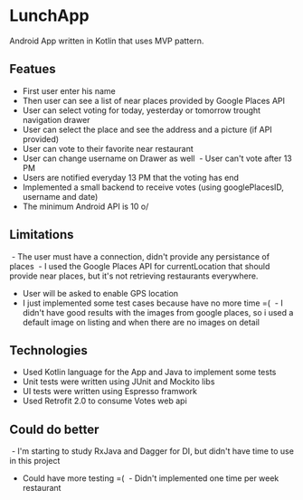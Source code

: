 # LunchApp

Android App written in Kotlin that uses MVP pattern.

## Featues
  - First user enter his name
  - Then user can see a list of near places provided by Google Places API
  - User can select voting for today, yesterday or tomorrow trought navigation drawer
  - User can select the place and see the address and a picture (if API provided)
  - User can vote to their favorite near restaurant
  - User can change username on Drawer as well
  - User can't vote after 13 PM
  - Users are notified everyday 13 PM that the voting has end
  - Implemented a small backend to receive votes (using googlePlacesID, username and date)
  - The minimum Android API is 10 o/
  
## Limitations
  - The user must have a connection, didn't provide any persistance of places
  - I used the Google Places API for currentLocation that should provide near places, but it's not retrieving restaurants everywhere.
  - User will be asked to enable GPS location
  - I just implemented some test cases because have no more time =(
  - I didn't have good results with the images from google places, so i used a default image on listing and when there are no images on detail
  
## Technologies
  - Used Kotlin language for the App and Java to implement some tests
  - Unit tests were written using JUnit and Mockito libs
  - UI tests were written using Espresso framwork
  - Used Retrofit 2.0 to consume Votes web api
  
## Could do better
  - I'm starting to study RxJava and Dagger for DI, but didn't have time to use in this project
  - Could have more testing =(
  - Didn't implemented one time per week restaurant
